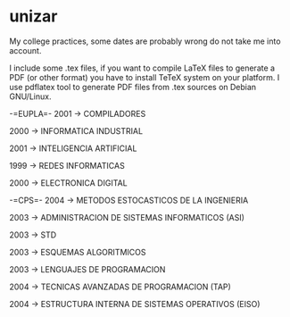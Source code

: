 # unizar
My college practices, some dates are probably wrong do not take me into account.

I include some .tex files, if you want to compile LaTeX files to generate a PDF (or other format) you have to install TeTeX system on your platform.
I use pdflatex tool to generate PDF files from .tex sources on Debian GNU/Linux.

-=EUPLA=-
2001 -> COMPILADORES

2000 -> INFORMATICA INDUSTRIAL

2001 -> INTELIGENCIA ARTIFICIAL

1999 -> REDES INFORMATICAS

2000 -> ELECTRONICA DIGITAL

-=CPS=-
2004 -> METODOS ESTOCASTICOS DE LA INGENIERIA

2003 -> ADMINISTRACION DE SISTEMAS INFORMATICOS (ASI)

2003 -> STD

2003 -> ESQUEMAS ALGORITMICOS

2003 -> LENGUAJES DE PROGRAMACION

2004 -> TECNICAS AVANZADAS DE PROGRAMACION (TAP)

2004 -> ESTRUCTURA INTERNA DE SISTEMAS OPERATIVOS (EISO)
